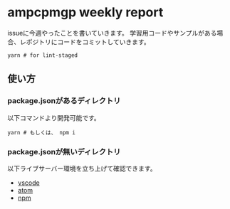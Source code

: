 # ampcpmgp weekly report

issueに今週やったことを書いていきます。
学習用コードやサンプルがある場合、レポジトリにコードをコミットしていきます。

```shell
yarn # for lint-staged
```


## 使い方

### package.jsonがあるディレクトリ

以下コマンドより開発可能です。

```shell
yarn # もしくは、 npm i
```


### package.jsonが無いディレクトリ

以下ライブサーバー環境を立ち上げて確認できます。

* [vscode](https://marketplace.visualstudio.com/items?itemName=ritwickdey.LiveServer)
* [atom](https://atom.io/packages/atom-live-server)
* [npm](https://www.npmjs.com/package/live-server)
